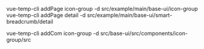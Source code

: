 vue-temp-cli addPage icon-group -d src/example/main/base-ui/icon-group
vue-temp-cli addPage detail -d src/example/main/base-ui/smart-breadcrumb/detail



vue-temp-cli addCom icon-group -d src/base-ui/src/components/icon-group/src